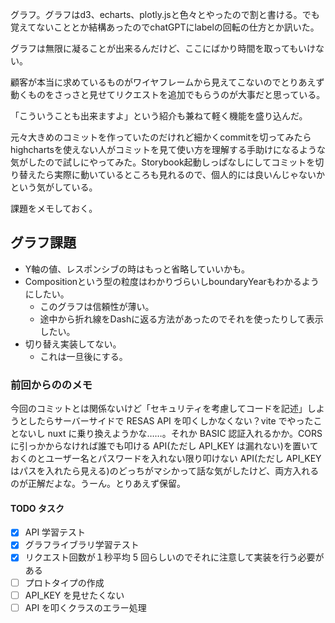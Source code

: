 グラフ。グラフはd3、echarts、plotly.jsと色々とやったので割と書ける。でも覚えてないこととか結構あったのでchatGPTにlabelの回転の仕方とか訊いた。

グラフは無限に凝ることが出来るんだけど、ここにばかり時間を取ってもいけない。

顧客が本当に求めているものがワイヤフレームから見えてこないのでとりあえず動くものをさっさと見せてリクエストを追加でもらうのが大事だと思っている。

「こういうことも出来ますよ」という紹介も兼ねて軽く機能を盛り込んだ。

元々大きめのコミットを作っていたのだけれど細かくcommitを切ってみたらhighchartsを使えない人がコミットを見て使い方を理解する手助けになるような気がしたので試しにやってみた。Storybook起動しっぱなしにしてコミットを切り替えたら実際に動いているところも見れるので、個人的には良いんじゃないかという気がしている。

課題をメモしておく。

## グラフ課題
- Y軸の値、レスポンシブの時はもっと省略していいかも。
- Compositionという型の粒度はわかりづらいしboundaryYearもわかるようにしたい。
  - このグラフは信頼性が薄い。
  - 途中から折れ線をDashに返る方法があったのでそれを使ったりして表示したい。
- 切り替え実装してない。
  - これは一旦後にする。

### 前回からののメモ

今回のコミットとは関係ないけど「セキュリティを考慮してコードを記述」しようとしたらサーバーサイドで RESAS API を叩くしかなくない？vite でやったことないし nuxt に乗り換えようかな……。それか BASIC 認証入れるかか。CORS に引っかからなければ誰でも叩ける API(ただし API_KEY は漏れない)を置いておくのとユーザー名とパスワードを入れない限り叩けない API(ただし API_KEY はパスを入れたら見える)のどっちがマシかって話な気がしたけど、両方入れるのが正解だよな。うーん。とりあえず保留。

#### TODO タスク

- [x] API 学習テスト
- [x] グラフライブラリ学習テスト
- [x] リクエスト回数が１秒平均 5 回らしいのでそれに注意して実装を行う必要がある
- [ ] プロトタイプの作成
- [ ] API_KEY を見せたくない
- [ ] API を叩くクラスのエラー処理
